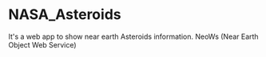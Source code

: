 # NASA_Asteroids
It's a web app to show near earth Asteroids information. NeoWs (Near Earth Object Web Service)
